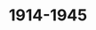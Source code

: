 ﻿---
title: "1914-1945"
permalink: periodes_472.html
layout: periode
dataInici: 1914
dataFi: 1945
sidebar: periodes
pares:
  - 309:
    title: "Edad Contemporánea"
    dataInici: "(1776)"

fills:
  - 310:
    title: "Primera Guerra Mundial"
    dataInici: "(1914-07-28)"
    dataFi: "(1918-11-11)"

  - 663:
    title: "Revolución Rusa"
    dataInici: "(1917-03-08)"
    dataFi: "(917-11-08)"

  - 414:
    title: "Guerra Civil Rusa"
    dataInici: "(1917-11-07)"
    dataFi: "(1922-10-25)"

  - 651:
    title: "Período de entreguerras"
    dataInici: "(1918-11-11)"
    dataFi: "(1939-09-01)"

  - 24:
    title: "Guerra civil española"
    dataInici: "(1936-07-17)"
    dataFi: "(1939-04-01)"

  - 347:
    title: "Segunda Guerra Mundial"
    dataInici: "(1939-09-01)"
    dataFi: "(1945-09-02)"

jocsPrincipals:
jocsEscenaris:
jocsEpoca:
jocsEpocaEscenaris:
---
